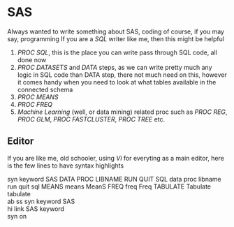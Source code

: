 SAS
===

Always wanted to write something about SAS, coding of course, if you may say, programming
If you are a _SQL_ writer like me, then this might be helpful

1. *PROC SQL*, this is the place you can write pass through SQL code, all done now
2. *PROC DATASETS* and *DATA* steps, as we can write pretty much any logic in SQL code than DATA step, there not much need on this, however it comes handy when you need to look at what tables available in the connected schema
3. *PROC MEANS*
4. *PROC FREQ*
5. *Machine Learning* (well, or data mining) related proc such as *PROC REG*, *PROC GLM*, *PROC FASTCLUSTER*, *PROC TREE* etc.

Editor
---
If you are like me, old schooler, using _Vi_ for everyting as a main editor, here is the few lines to have syntax highlights

syn keyword SAS DATA PROC LIBNAME RUN QUIT SQL data proc libname run quit sql MEANS means MeanS FREQ freq Freq TABULATE Tabulate tabulate  
ab ss syn keyword SAS  
hi link SAS keyword  
syn on  
